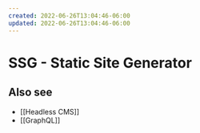 ```yaml
---
created: 2022-06-26T13:04:46-06:00
updated: 2022-06-26T13:04:46-06:00
---
```

# SSG - Static Site Generator

## Also see

- [[Headless CMS]]
- [[GraphQL]]
